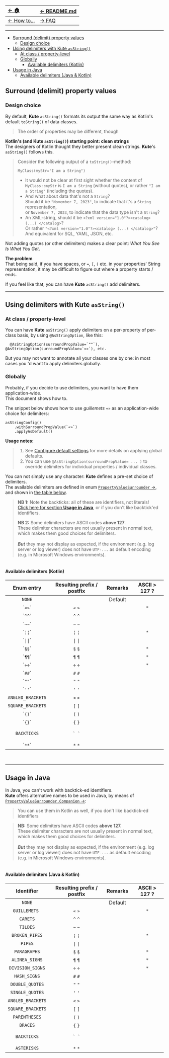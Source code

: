 | [← 🏠](../../)            | [← README.md](../../README.md) |
|:--------------------------|:-------------------------------|
| [← How to...](0-howto.md) | [→ FAQ](../../md/faq/0-faq.md) |

<hr>

  * [Surround (delimit) property values](#surround-delimit-property-values)
    * [Design choice](#design-choice)
  * [Using delimiters with Kute `asString()`](#using-delimiters-with-kute-asstring)
    * [At class / property-level](#at-class--property-level)
    * [Globally](#globally)
      * [Available delimiters (Kotlin)](#bravailable-delimiters-kotlin)
  * [Usage in Java](#usage-in-java)
      * [Available delimiters (Java & Kotlin)](#bravailable-delimiters-java--kotlin)

## Surround (delimit) property values

### Design choice

By default, **Kute** `asString()` formats its output the same way as Kotlin's default `toString()` of data classes.
> The order of properties may be different, though

**Kotlin's (and Kute `asString()`) starting point: clean strings**<br>
The designers of Kotlin thought they better present clean strings. **Kute**'s `asString()` follows this.

> Consider the following output of a `toString()`-method:
> 
> `MyClass(myStr="I am a String")`
> 
> * It would not be clear at first sight whether the content of `MyClass::myStr` is `I am a String` (without quotes), or rather `"I am a String"` (including the quotes).<br>
> * And what about data that's not a `String`?<br>
>   Should it be `"November 7, 2023"`, to indicate that it's a `String` representation,<br>
>   or `November 7, 2023`, to indicate that the data type isn't a `String`?
> * An XML-string, should it be `<?xml version="1.0"?><catalog> (...) </catalog>`?<br>
>   Or rather `"<?xml version="1.0"?><catalog> (...) </catalog>"`?<br>
>   And equivalent for SQL, YAML, JSON, etc.

Not adding quotes (or other delimiters) makes a clear point: _What You See Is What You Get_.

**The problem**<br>
That being said, if you have spaces, or `=`, `[`, `(` etc. in your properties' String representation, it may be difficult to figure out where a property starts / ends.

If you feel like that, you can have **Kute** `asString()` add delimiters.

<hr>

## Using delimiters with Kute `asString()`

### At class / property-level

You can have **Kute** `asString()` apply delimiters on a per-property of per-class basis, by using `@AsStringOption`, like this:<br>

      @AsStringOption(surroundPropValue=`""`), @AsStringOption(surroundPropValue=`«»`), etc.

But you may not want to annotate all your classes one by one:
in most cases you 'd want to apply delimiters globally.

### Globally
Probably, if you decide to use delimiters, you want to have them application-wide.<br>
This document shows how to.

The snippet below shows how to use _guillemets_ `«»` as an application-wide choice for delimiters:
```
asStringConfig()
    .withSurroundPropValue(`«»`)
    .applyAsDefault()
```
**Usage notes:**
> 1. See [Configure default settings](configure-default-settings.md) for more details on applying global defaults.
> 2. You can use `@AsStringOption(surroundPropValue= ... )` to override delimiters for individual properties / individual classes.

You can not simply use any character: **Kute** defines a pre-set choice of delimiters.<br>
The available delimiters are defined in enum [`PropertyValueSurrounder` →](https://janhendrikvanheusden.github.io/Kute/kute/nl.kute.asstring.annotation.option/-property-value-surrounder/index.html), and shown in [the table below](#bravailable-delimiters-kotlin).<br>

> **NB 1:** Note the backticks: all of these are identifiers, not literals!<br>
> [Click here for section **Usage in Java**](#usage-in-java), or if you don't like backtick'ed identifiers.
>
> **NB 2:** Some delimiters have ASCII codes **above 127**.<br>
> These delimiter characters are not usually present in normal text, which makes them good choices for delimiters.<br><br>
> _**But**_ they may not display as expected, if the environment (e.g. log server or log viewer) does not have `UTF-...` as default encoding<br>
(e.g. in Microsoft Windows environments). 

#### <br>Available delimiters (Kotlin)
|      Enum entry      | Resulting prefix / postfix  | Remarks | ASCII > 127 ? |
|:--------------------:|:---------------------------:|:-------:|:-------------:|
|        `NONE`        |                             | Default |               |
|  &grave;`«»`&grave;  |          `«`  `»`           |         |      `*`      |
|  &grave;`^^`&grave;  |          `^`  `^`           |         |               |
|  &grave;`~~`&grave;  |          `~`  `~`           |         |               |
|  &grave;`¦¦`&grave;  |          `¦`  `¦`           |         |      `*`      |
| &grave;`\|\|`&grave; |         `\|`  `\|`          |         |               |
|  &grave;`§§`&grave;  |          `§`  `§`           |         |      `*`      |
|  &grave;`¶¶`&grave;  |          `¶`  `¶`           |         |      `*`      |
|  &grave;`÷÷`&grave;  |          `÷`  `÷`           |         |      `*`      |
|  &grave;`##`&grave;  |          `#`  `#`           |         |               |
|  &grave;`""`&grave;  |          `"`  `"`           |         |               |
|  &grave;`''`&grave;  |          `'`  `'`           |         |               |
|  `ANGLED_BRACKETS`   |          `<`  `>`           |         |               |
|  `SQUARE_BRACKETS`   |          `[`  `]`           |         |               |
|  &grave;`()`&grave;  |          `(`  `)`           |         |               |
|  &grave;`{}`&grave;  |          `{`  `}`           |         |               |
|     `BACKTICKS`      | <pre>&grave;  &grave;</pre> |         |               |
|  &grave;`**`&grave;  |          `*`  `*`           |         |               |

<br>
<hr>

## Usage in Java
In Java, you can't work with backtick-ed identifiers.<br>
**Kute** offers alternative names to be used in Java, by means of [`PropertyValueSurrounder.Companion` →](https://janhendrikvanheusden.github.io/Kute/kute/nl.kute.asstring.annotation.option/-property-value-surrounder/-companion/index.html):<br>
> You can use them in Kotlin as well, if you don't like backtick-ed identifiers

> **NB:** Some delimiters have ASCII codes **above 127.**<br>
> These delimiter characters are not usually present in normal text, which makes them good choices for delimiters.<br><br>
> _**But**_ they may not display as expected, if the environment (e.g. log server or log viewer) does not have `UTF-...` as default encoding<br>
(e.g. in Microsoft Windows environments).

#### <br>Available delimiters (Java & Kotlin)

|    Identifier     | Resulting prefix / postfix  | Remarks | ASCII > 127 ? |
|:-----------------:|:---------------------------:|:-------:|:-------------:|
|      `NONE`       |                             | Default |               |
|   `GUILLEMETS `   |          `«`  `»`           |         |      `*`      |
|     `CARETS`      |          `^`  `^`           |         |               |
|     `TILDES`      |          `~`  `~`           |         |               |
|  `BROKEN_PIPES`   |          `¦`  `¦`           |         |      `*`      |
|      `PIPES`      |         `\|`  `\|`          |         |               |
|   `PARAGRAPHS`    |          `§`  `§`           |         |      `*`      |
|  `ALINEA_SIGNS`   |          `¶`  `¶`           |         |      `*`      |
| `DIVISION_SIGNS`  |          `÷`  `÷`           |         |      `*`      |
|   `HASH_SIGNS`    |          `#`  `#`           |         |               |
|  `DOUBLE_QUOTES`  |          `"`  `"`           |         |               |
|  `SINGLE_QUOTES`  |          `'`  `'`           |         |               |
| `ANGLED_BRACKETS` |          `<`  `>`           |         |               |
| `SQUARE_BRACKETS` |          `[`  `]`           |         |               |
|   `PARENTHESES`   |          `(`  `)`           |         |               |
|     `BRACES`      |          `{`  `}`           |         |               |
|    `BACKTICKS`    | <pre>&grave;  &grave;</pre> |         |               |
|    `ASTERISKS`    |          `*`  `*`           |         |               |

